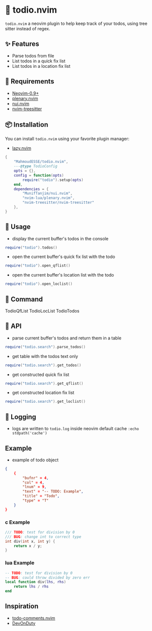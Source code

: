 # 💫 todio.nvim

`todio.nvim` a neovim plugin to help keep track of your todos,
using tree sitter instead of regex.

## ✨ Features

- Parse todos from file
- List todos in a quick fix list
- List todos in a location fix list

## 📑 Requirements

- [Neovim-0.9+](https://github.com/neovim/neovim)
- [plenary.nvim](https://github.com/nvim-lua/plenary.nvim)
- [nui.nvim](https://github.com/MunifTanjim/nui.nvim)
- [nvim-treesitter](https://github.com/nvim-treesitter/nvim-treesitter)

## 📦 Installation

You can install `todio.nvim` using your favorite plugin manager:

- [lazy.nvim](https://github.com/folke/lazy.nvim)

```lua
{
    "MahmoudESSE/todio.nvim",
    ---@type TodioConfig
    opts = {},
    config = function(opts)
        require("todio").setup(opts)
    end,
    dependencies = {
        "MunifTanjim/nui.nvim",
        "nvim-lua/plenary.nvim",
        "nvim-treesitter/nvim-treesitter"
    },
}
```

## 🚀 Usage

- display the current buffer's todos in the console

```lua
require("todio").todos()
```

- open the current buffer's quick fix list with the todo

```lua
require("todio").open_qflist()
```

- open the current buffer's location list with the todo

```lua
require("todio").open_loclist()
```

## 🔭 Command

TodioQfList
TodioLocList
TodioTodos

## 📡 API

- parse current buffer's todos and return them in a table

```lua
require("todio.search").parse_todos()
```

- get table with the todos text only

```lua
require("todio.search").get_todos()
```

- get constructed quick fix list

```lua
require("todio.search").get_qflist()
```

- get constructed location fix list

```lua
require("todio.search").get_loclist()
```

## 📓 Logging

- logs are written to `todio.log` inside neovim default cache `:echo stdpath('cache')`

## Example

- example of todo object

```json
{
    {
        "bufnr" = 4,
        "col" = 4,
        "lnum" = 9,
        "text" = "-- TODO: Example",
        "title" = "Todo",
        "type" = "T"
    }
}
```

### c Example

```c
/// TODO: test for division by 0
/// BUG: change int to correct type
int div(int x, int y) {
    return x / y;
}
```

### lua Example

```lua
-- TODO: test for division by 0
-- BUG: could throw divided by zero err
local function div(lhs, rhs)
    return lhs / rhs
end
```

## Inspiration

- [todo-comments.nvim](https://github.com/folke/todo-comments.nvim)
- [DevOnDuty](https://www.youtube.com/watch?v=PdaObkGazoU)
